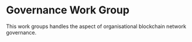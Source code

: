 # Governance Work Group

This work groups handles the aspect of organisational blockchain network governance.